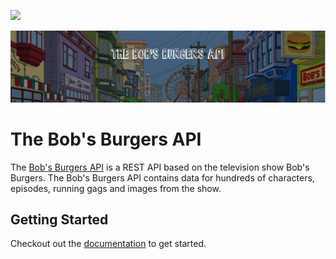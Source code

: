 ![](https://img.shields.io/badge/Coverage-96%25-83A603.svg?prefix=$coverage$)

![Banner Image](./public/images/readme-banner.jpg?raw=true 'Title')

# The Bob's Burgers API

The [Bob's Burgers API](https://bobsburgers-api.herokuapp.com/) is a REST API based on the television show Bob's Burgers. The Bob's Burgers API contains data for hundreds of characters, episodes, running gags and images from the show.

## Getting Started

Checkout out the [documentation](http://bobs-burgers-api-ui.herokuapp.com/) to get started.
